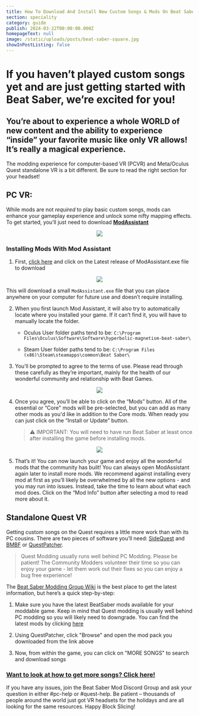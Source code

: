 ```yaml
---
title: How To Download And Install New Custom Songs & Mods On Beat Saber
section: speciality
category: guide
publish: 2024-03-22T00:00:00.000Z
homepageText: null
image: /static/uploads/posts/beat-saber-square.jpg
showInPostListing: false
---
```

# If you haven’t played custom songs yet and are just getting started with Beat Saber, we’re excited for you!

## You’re about to experience a whole WORLD of new content and the ability to experience “inside” your favorite music like only VR allows! It’s really a magical experience.

The modding experience for computer-based VR (PCVR) and Meta/Oculus Quest standalone VR is a bit different. Be sure to read the right section for your headset!

## PC VR:

While mods are not *required* to play basic custom songs, mods can enhance your gameplay experience and unlock some nifty mapping effects. To get started, you’ll just need to download [**ModAssistant**](https://github.com/bsmg/ModAssistant/releases)

<p align="center">
    <img src="/uploads/mod-assistant-mods.png">
</p>

### Installing Mods With Mod Assistant

1. First, [click here](https://github.com/bsmg/ModAssistant/releases) and click on the Latest release of ModAssistant.exe file to download

<p align="center">
    <img src="/uploads/mod-assistant-github.png">
</p>

This will download a small `ModAssistant.exe` file that you can place anywhere on your computer for future use and doesn’t require installing.

2. When you first launch Mod Assistant, it will also try to automatically locate where you installed your game. If it can’t find it, you will have to manually locate the folder.

    - Oculus User folder paths tend to be: `C:\Program Files\Oculus\Software\Software\hyperbolic-magnetism-beat-saber\`

    - Steam User folder paths tend to be: `C:\Program Files (x86)\Steam\steamapps\common\Beat Saber\`

3. You’ll be prompted to agree to the terms of use. Please read through these carefully as they’re important, mainly for the health of our wonderful community and relationship with Beat Games.

<p align="center">
    <img src="/uploads/mod-assistant-agreement.png">
</p>

4. Once you agree, you’ll be able to click on the “Mods” button. All of the essential or “Core" mods will be pre-selected, but you can add as many other mods as you'd like in addition to the Core mods. When ready you can just click on the “Install or Update” button.

    > ⚠️ IMPORTANT: You will need to have run Beat Saber at least once after installing the game before installing mods.

<p align="center">
    <img src="/uploads/mod-assistant-mods-install.png">
</p>

5. That’s it! You can now launch your game and enjoy all the wonderful mods that the community has built! You can always open ModAssistant again later to install more mods. We recommend against installing every mod at first as you’ll likely be overwhelmed by all the new options - and you may run into issues. Instead, take the time to learn about what each mod does. Click on the “Mod Info” button after selecting a mod to read more about it.

## Standalone Quest VR

Getting custom songs on the Quest requires a little more work than with its PC cousins. There are two pieces of software you’ll need: [SideQuest](https://sidequestvr.com/setup-howto) and [BMBF](https://bmbf.dev/stable) or [QuestPatcher](https://github.com/Lauriethefish/QuestPatcher/releases).

> Quest Modding usually runs well behind PC Modding. Please be patient! The Community Modders volunteer their time so you can enjoy your game - let them work out their fixes so you can enjoy a bug free experience!

The [Beat Saber Modding Group Wiki](https://bsmg.wiki/quest-modding.html#installing-songs) is the best place to get the latest information, but here’s a quick step-by-step:

1. Make sure you have the latest BeatSaber mods available for your moddable game. Keep in mind that Quest modding is usually well behind PC modding so you will likely need to downgrade. You can find the latest mods by clicking [here](https://computerelite.github.io/tools/Beat_Saber/questmods.html)

2. Using QuestPatcher, click "Browse" and open the mod pack you downloaded from the link above

3. Now, from within the game, you can click on "MORE SONGS" to search and download songs

### [Want to look at how to get more songs? Click here!](/getting-started/custom-songs)

If you have any issues, join the Beat Saber Mod Discord Group and ask your question in either #pc-help or #quest-help. Be patient – thousands of people around the world just got VR headsets for the holidays and are all looking for the same resources. Happy Block Slicing!
